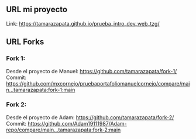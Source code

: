 ## URL mi proyecto
Link: https://tamarazapata.github.io/prueba_intro_dev_web_tzg/

## URL Forks
### Fork 1: 
Desde el proyecto de Manuel: https://github.com/tamarazapata/fork-1/
Commit: https://github.com/mxcornejo/pruebaportafoliomanuelcornejo/compare/main...tamarazapata:fork-1:main
### Fork 2:
Desde el proyecto de Adam: https://github.com/tamarazapata/fork-2/
Commit: https://github.com/Adam19111987/Adam-repo/compare/main...tamarazapata:fork-2:main

